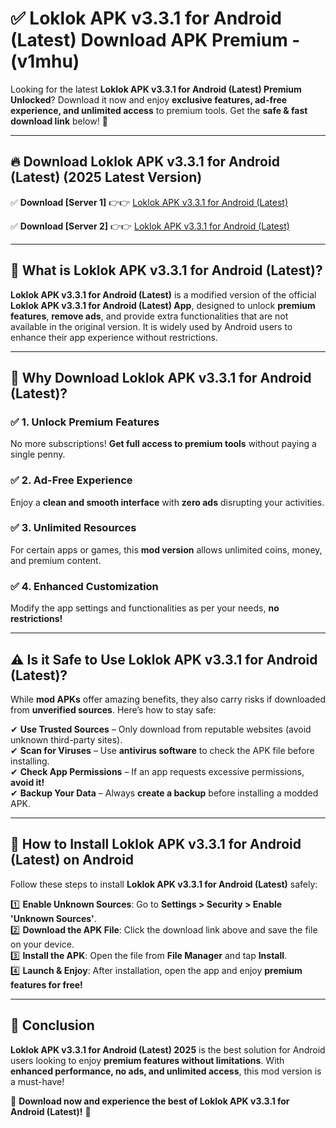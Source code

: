 
# ✅ Loklok APK v3.3.1 for Android (Latest) Download APK Premium -  (v1mhu) 

Looking for the latest **Loklok APK v3.3.1 for Android (Latest) Premium Unlocked**? Download it now and enjoy **exclusive features, ad-free experience, and unlimited access** to premium tools. Get the **safe & fast download link** below! 🚀

---

## 🔥 Download Loklok APK v3.3.1 for Android (Latest) (2025 Latest Version)

✅ **Download [Server 1]** 👉👉 [Loklok APK v3.3.1 for Android (Latest) ](https://apkcomod.com?title=Loklok_APK_v3.3.1_for_Android_(Latest))  

✅ **Download [Server 2]** 👉👉 [Loklok APK v3.3.1 for Android (Latest) ](https://apkcomod.com?title=Loklok_APK_v3.3.1_for_Android_(Latest))  


---

## 📌 What is Loklok APK v3.3.1 for Android (Latest)?

**Loklok APK v3.3.1 for Android (Latest)** is a modified version of the official **Loklok APK v3.3.1 for Android (Latest) App**, designed to unlock **premium features**, **remove ads**, and provide extra functionalities that are not available in the original version. It is widely used by Android users to enhance their app experience without restrictions.

---

## 🌟 Why Download Loklok APK v3.3.1 for Android (Latest)?

### ✅ 1. Unlock Premium Features
No more subscriptions! **Get full access to premium tools** without paying a single penny.

### ✅ 2. Ad-Free Experience
Enjoy a **clean and smooth interface** with **zero ads** disrupting your activities.

### ✅ 3. Unlimited Resources
For certain apps or games, this **mod version** allows unlimited coins, money, and premium content.

### ✅ 4. Enhanced Customization
Modify the app settings and functionalities as per your needs, **no restrictions!**

---

## ⚠️ Is it Safe to Use Loklok APK v3.3.1 for Android (Latest)?

While **mod APKs** offer amazing benefits, they also carry risks if downloaded from **unverified sources**. Here’s how to stay safe:

✔ **Use Trusted Sources** – Only download from reputable websites (avoid unknown third-party sites).  
✔ **Scan for Viruses** – Use **antivirus software** to check the APK file before installing.  
✔ **Check App Permissions** – If an app requests excessive permissions, **avoid it!**  
✔ **Backup Your Data** – Always **create a backup** before installing a modded APK.

---

## 📲 How to Install Loklok APK v3.3.1 for Android (Latest) on Android

Follow these steps to install **Loklok APK v3.3.1 for Android (Latest)** safely:

1️⃣ **Enable Unknown Sources**: Go to **Settings > Security > Enable 'Unknown Sources'**.  
2️⃣ **Download the APK File**: Click the download link above and save the file on your device.  
3️⃣ **Install the APK**: Open the file from **File Manager** and tap **Install**.  
4️⃣ **Launch & Enjoy**: After installation, open the app and enjoy **premium features for free!**

---

## 🚀 Conclusion

**Loklok APK v3.3.1 for Android (Latest) 2025** is the best solution for Android users looking to enjoy **premium features without limitations**. With **enhanced performance, no ads, and unlimited access**, this mod version is a must-have!

🔻 **Download now and experience the best of Loklok APK v3.3.1 for Android (Latest)!** 🔻


